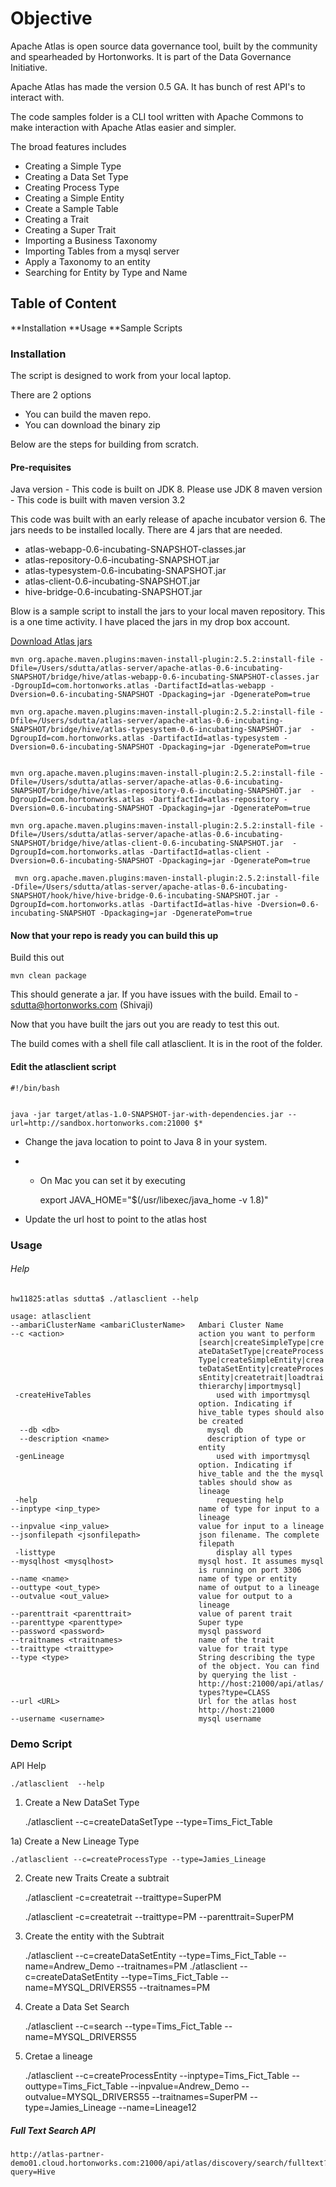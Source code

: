 # Objective

Apache Atlas is open source data governance tool, built by the community and spearheaded by Hortonworks. It is part of the Data Governance Initiative.

Apache Atlas has made the version 0.5 GA. It has bunch of rest API's to interact with.

The code samples folder is a CLI tool written with Apache Commons to make interaction with Apache Atlas easier and simpler.

The broad features includes

* Creating a Simple Type
* Creating a Data Set Type
* Creating Process Type
* Creating a Simple Entity
* Create a Sample Table
* Creating a Trait
* Creating a Super Trait
* Importing a Business Taxonomy
* Importing Tables from a mysql server
* Apply a Taxonomy to an entity
* Searching for Entity by Type and Name


## Table of Content

**Installation
**Usage
**Sample Scripts 

### Installation

The script is designed to work from your local laptop.

There are 2 options
* You can build the maven repo. 
* You can download the binary zip

Below are the steps for building from scratch.

#### Pre-requisites
Java version - This code is built on JDK 8. Please use JDK 8
maven version - This code is built with maven version 3.2

This code was built with an early release of apache incubator version 6. The jars needs to be installed locally. There are 4 jars that are needed.

* atlas-webapp-0.6-incubating-SNAPSHOT-classes.jar
* atlas-repository-0.6-incubating-SNAPSHOT.jar
* atlas-typesystem-0.6-incubating-SNAPSHOT.jar
* atlas-client-0.6-incubating-SNAPSHOT.jar 
* hive-bridge-0.6-incubating-SNAPSHOT.jar

Blow is a sample script to install the jars to your local maven repository. This is a one time activity. I have placed the jars in my drop box account.

[Download Atlas jars](https://www.dropbox.com/sh/62vj5ewcnxv7plh/AADgTUkuIQoGKQqmj-obMhOla?dl=0)

    mvn org.apache.maven.plugins:maven-install-plugin:2.5.2:install-file -Dfile=/Users/sdutta/atlas-server/apache-atlas-0.6-incubating-SNAPSHOT/bridge/hive/atlas-webapp-0.6-incubating-SNAPSHOT-classes.jar  -DgroupId=com.hortonworks.atlas -DartifactId=atlas-webapp -Dversion=0.6-incubating-SNAPSHOT -Dpackaging=jar -DgeneratePom=true

    mvn org.apache.maven.plugins:maven-install-plugin:2.5.2:install-file -Dfile=/Users/sdutta/atlas-server/apache-atlas-0.6-incubating-SNAPSHOT/bridge/hive/atlas-typesystem-0.6-incubating-SNAPSHOT.jar  -DgroupId=com.hortonworks.atlas -DartifactId=atlas-typesystem -Dversion=0.6-incubating-SNAPSHOT -Dpackaging=jar -DgeneratePom=true


    mvn org.apache.maven.plugins:maven-install-plugin:2.5.2:install-file -Dfile=/Users/sdutta/atlas-server/apache-atlas-0.6-incubating-SNAPSHOT/bridge/hive/atlas-repository-0.6-incubating-SNAPSHOT.jar  -DgroupId=com.hortonworks.atlas -DartifactId=atlas-repository -Dversion=0.6-incubating-SNAPSHOT -Dpackaging=jar -DgeneratePom=true

    mvn org.apache.maven.plugins:maven-install-plugin:2.5.2:install-file -Dfile=/Users/sdutta/atlas-server/apache-atlas-0.6-incubating-SNAPSHOT/bridge/hive/atlas-client-0.6-incubating-SNAPSHOT.jar  -DgroupId=com.hortonworks.atlas -DartifactId=atlas-client -Dversion=0.6-incubating-SNAPSHOT -Dpackaging=jar -DgeneratePom=true

     mvn org.apache.maven.plugins:maven-install-plugin:2.5.2:install-file -Dfile=/Users/sdutta/atlas-server/apache-atlas-0.6-incubating-SNAPSHOT/hook/hive/hive-bridge-0.6-incubating-SNAPSHOT.jar -DgroupId=com.hortonworks.atlas -DartifactId=atlas-hive -Dversion=0.6-incubating-SNAPSHOT -Dpackaging=jar -DgeneratePom=true


#### Now that your repo is ready you can build this up

Build this out

    mvn clean package

This should generate a jar. If you have issues with the build. Email to - sdutta@hortonworks.com (Shivaji)

Now that you have built the jars out you are ready to test this out.

The build comes with a shell file call atlasclient. It is in the root of the folder.

#### Edit the atlasclient script

    #!/bin/bash


    java -jar target/atlas-1.0-SNAPSHOT-jar-with-dependencies.jar --url=http://sandbox.hortonworks.com:21000 $*


* Change the java location to point to Java 8 in your system.
* * On Mac you can set it by executing

    export JAVA_HOME="$(/usr/libexec/java_home -v 1.8)"

* Update the url host to point to the atlas host

### Usage

###### Help

    hw11825:atlas sdutta$ ./atlasclient --help

    usage: atlasclient
    --ambariClusterName <ambariClusterName>   Ambari Cluster Name
    --c <action>                              action you want to perform
                                              [search|createSimpleType|cre
                                              ateDataSetType|createProcess
                                              Type|createSimpleEntity|crea
                                              teDataSetEntity|createProces
                                              sEntity|createtrait|loadtrai
                                              thierarchy|importmysql]
     -createHiveTables                            used with importmysql
                                              option. Indicating if
                                              hive_table types should also
                                              be created
      --db <db>                                 mysql db
      --description <name>                      description of type or
                                              entity
     -genLineage                                  used with importmysql
                                              option. Indicating if
                                              hive_table and the the mysql
                                              tables should show as
                                              lineage
     -help                                        requesting help
    --inptype <inp_type>                      name of type for input to a
                                              lineage
    --inpvalue <inp_value>                    value for input to a lineage
    --jsonfilepath <jsonfilepath>             json filename. The complete
                                              filepath
     -listtype                                    display all types
    --mysqlhost <mysqlhost>                   mysql host. It assumes mysql
                                              is running on port 3306
    --name <name>                             name of type or entity
    --outtype <out_type>                      name of output to a lineage
    --outvalue <out_value>                    value for output to a
                                              lineage
    --parenttrait <parenttrait>               value of parent trait
    --parenttype <parenttype>                 Super type
    --password <password>                     mysql password
    --traitnames <traitnames>                 name of the trait
    --traittype <traittype>                   value for trait type
    --type <type>                             String describing the type
                                              of the object. You can find
                                              by querying the list -
                                              http://host:21000/api/atlas/
                                              types?type=CLASS
    --url <URL>                               Url for the atlas host
                                              http://host:21000
    --username <username>                     mysql username

### Demo Script

API Help

    ./atlasclient  --help

1) Create a New DataSet Type

    

    ./atlasclient  --c=createDataSetType --type=Tims_Fict_Table
    
1a) Create a New Lineage Type

    ./atlasclient --c=createProcessType --type=Jamies_Lineage

2) Create new Traits
	Create a subtrait
	
    ./atlasclient  -c=createtrait --traittype=SuperPM
	
    ./atlasclient  -c=createtrait --traittype=PM --parenttrait=SuperPM
	

3) Create the entity with the Subtrait

    ./atlasclient --c=createDataSetEntity --type=Tims_Fict_Table --name=Andrew_Demo --traitnames=PM
    ./atlasclient --c=createDataSetEntity --type=Tims_Fict_Table --name=MYSQL_DRIVERS55 --traitnames=PM

4) Create a Data Set Search

    ./atlasclient --c=search --type=Tims_Fict_Table --name=MYSQL_DRIVERS55

5) Cretae a lineage

    ./atlasclient --c=createProcessEntity --inptype=Tims_Fict_Table --outtype=Tims_Fict_Table --inpvalue=Andrew_Demo --outvalue=MYSQL_DRIVERS55 --traitnames=SuperPM --type=Jamies_Lineage --name=Lineage12


##### Full Text Search API


    http://atlas-partner-demo01.cloud.hortonworks.com:21000/api/atlas/discovery/search/fulltext?query=Hive
